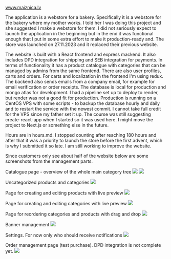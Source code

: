 www.maiznica.lv

The application is a webstore for a bakery. Specifically it is a webstore for the bakery where my mother works. I told her I was doing this project and she suggested I make a webstore for them. I did not seriously expect to launch the application in the beginning but in the end it was functional enough that I put in some extra effort to make it production-ready and. The store was launched on 27.11.2023 and it replaced their previous website.

The website is built with a React frontend and express mackend. It also includes DPD integration for shipping and SEB integration for payments. In terms of functionality it has a product catalogue with categories that can be managed by admins from the same frontend. There are also user profiles, carts and orders. For carts and localization in the frontend I'm using redux. The backend also sends emails from a company email, for example for email verification or order receipts. The database is local for production and mongo atlas for development. I had a pipeline set up to deploy to render, but render was not a good fit for production. Production is running on a CentOS VPS with some scripts - to backup the database hourly and daily and to restart the service with the newest commit. I cannot take full credit for the VPS since my father set it up. The course was still suggesting create-react-app when I started so it was used here. I might move the project to Next.js or something else in the future.

Hours are in hours.md. I stopped counting after reaching 180 hours and after that it was a priority to launch the store before the first advent, which is why I submitted it so late. I am still working to improve the website.

Since customers only see about half of the website below are some screenshots from the management parts.

Catalogue page - overview of the whole main category tree
![](/readme-images/catalogue.png)
![](/readme-images/catalogue-lower.png)

Uncategorized products and categories
![](/readme-images/uncategorized.png)

Page for creating and editing products with live preview
![](/readme-images/new-edit-product.png)

Page for creating and editing categories with live preview
![](/readme-images/new-edit-category.png)

Page for reordering categories and products with drag and drop
![](/readme-images/sorting.png)

Banner management
![](/readme-images/banners.png)

Settings. For now only who should receive notifications
![](/readme-images/settings.png)

Order management page (test purchase). DPD integration is not complete yet.
![](/readme-images/orders.png)
